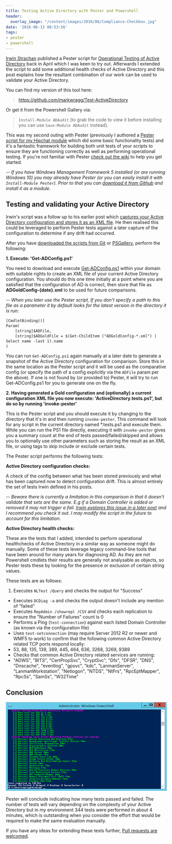 ```yaml
---
title: Testing Active Directory with Pester and Powershell
header:
  overlay_image: "/content/images/2016/06/Compliance-Checkbox.jpg"
date: '2016-06-13 08:53:56'
tags:
- pester
- powershell
---
```

[Irwin Strachan](https://twitter.com/IrwinStrachan) published a Pester script for [Operational Testing of Active Directory](https://pshirwin.wordpress.com/2016/04/08/active-directory-operations-test/) back in April which I was keen to try out. Afterwards I extended the script to add some additional health checks of Active Directory and this post explains how the resultant combination of our work can be used to validate your Active Directory.

You can find my version of this tool here: 

> https://github.com/markwragg/Test-ActiveDirectory

Or get it from the Powershell Gallery via:

> `Install-Module ADAudit` (to grab the code to view it before installing you can use `Save-Module ADAudit` instead).

This was my second outing with Pester (previously I authored a [Pester script for my Hipchat module](https://github.com/markwragg/Powershell-Hipchat/blob/master/hipchat.Tests.ps1) which did some basic functionality tests) and it's a fantastic framework for building both unit tests of your scripts to ensure they are functioning correctly as well as performing operational testing. If you're not familiar with Pester [check out the wiki](https://github.com/pester/Pester/wiki) to help you get started.

*-- If you have Windows Management Framework 5 installed (or are running Windows 10) you may already have Pester (or you can easily install it with `Install-Module Pester`). Prior to that you can [download it from Github](https://github.com/pester/Pester/) and install it as a module.*

## Testing and validating your Active Directory

Irwin's script was a follow up to his earlier post which [captures your Active Directory configuration and stores it as an XML file](https://pshirwin.wordpress.com/2016/03/25/active-directory-configuration-snapshot/). He then realised this could be leveraged to perform Pester tests against a later capture of the configuration to determine if any drift had occurred.

After you have [downloaded the scripts from Git](https://github.com/markwragg/Test-ActiveDirectory) or [PSGallery](https://www.powershellgallery.com/packages/ADAudit/1.1), perform the following:

**1. Execute: 'Get-ADConfig.ps1'**

You need to download and execute [Get-ADConfig.ps1](https://github.com/markwragg/Test-ActiveDirectory/blob/master/Get-ADConfig.ps1) within your domain with suitable rights to create an XML file of your current Active Directory configuration.  You should do this one time initially at a point where you are satisfied that the configuration of AD is correct, then store that file as **ADGoldConfig-{date}.xml** to be used for future comparisons. 

*-- When you later use the Pester script, If you don't specify a path to this file as a parameter it by default looks for the latest version in the directory it is run:*

```language-powershell
[CmdletBinding()]
Param(
    [string]$ADFile,
    [string]$ADGoldFile = $(Get-ChildItem ("ADGoldConfig-*.xml") | Select name -last 1).name
)
```
You can run `Get-ADConfig.ps1` again manually at a later date to generate a snapshot of the Active Directory configuration for comparison. Store this in the same location as the Pester script and it will be used as the comparative config (or specify the path of a config explicitly via the `ADFile` param per the above). If one is not found by (or provided to) Pester, it will try to run Get-ADConfig.ps1 for you to generate one on the fly. 

**2. Having generated a Gold configuration and (optionally) a current configuration XML file you now execute: 'ActiveDirectory.tests.ps1', but do so by running 'invoke-pester'**

This is the Pester script and you should execute it by changing to the directory that it's in and then running `invoke-pester`. This command will look for any script in the current directory named *.tests.ps1 and execute them. While you can run the PS1 file directly, executing it with `invoke-pester` gives you a summary count at the end of tests passed/failed/skipped and allows you to optionally use other parameters such as storing the result as an XML file, or using tags to skip include or exclude certain tests.

The Pester script performs the following tests:

**Active Directory configuration checks:**

A check of the config between what has been stored previously and what has been captured now to detect configuration drift. This is almost entirely the set of tests Irwin defined in his posts.

*-- Beware there is currently a limitation in this comparison in that it doesn't validate that sets are the same. E.g if a Domain Controller is added or removed it may not trigger a fail. [Irwin explores this issue in a later post](https://pshirwin.wordpress.com/2016/04/29/operational-readiness-validation-gotchas/) and I recommend you check it out. I may modify the script in the future to account for this limitation.*

**Active Directory health checks:**

These are the tests that I added, intended to perform operational healthchecks of Active Directory in a similar way as someone might do manually. Some of these tests leverage legacy command-line tools that have been around for many years for diagnosing AD. As they are not Powershell cmdlets their results are generally not analysable as objects, so Pester tests these by looking for the presence or exclusion of certain string values.

These tests are as follows:

1. Executes `NLTest /Query` and checks the output for "Success"
- Executes `DCDiag -a` and checks the output doesn't include any mention of "failed"
- Executes `RepAdmin /showrepl /CSV` and checks each replication to ensure the "Number of Failures" count is 0
- Performs a Ping (`test-connection`) against each listed Domain Controller (as known via the configuration file)
- Uses `test-netconnection` (may require Server 2012 R2 or newer and WMF5 to work) to confirm that the following common Active Directory related TCP ports respond locally: 
 - 53, 88, 135, 139, 389, 445, 464, 636, 3268, 3269, 9389
- Checks that common Active Directory related services are running:
 - "ADWS", "BITS", "CertPropSvc", "CryptSvc", "Dfs", "DFSR", "DNS", "Dnscache", "eventlog", "gpsvc", "kdc", "LanmanServer", "LanmanWorkstation", "Netlogon", "NTDS", "NtFrs", "RpcEptMapper", "RpcSs", "SamSs", "W32Time"

## Conclusion

![](/content/images/2016/06/Pester-AD-Test-Outcome.png)

Pester will conclude indicating how many tests passed and failed. The number of tests will vary depending on the complexity of your Active Directory but in my environment 344 tests were performed in about 4 minutes, which is outstanding when you consider the effort that would be required to make the same evaluation manually.

If you have any ideas for extending these tests further, [Pull requests are welcomed](https://github.com/markwragg/Test-ActiveDirectory/pulls).